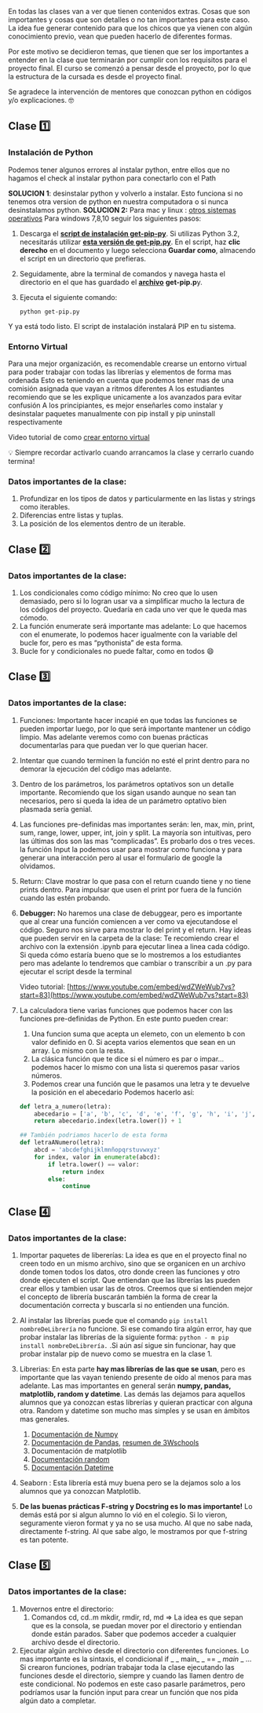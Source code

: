 En todas las clases van a ver que tienen contenidos extras. Cosas que son importantes y cosas que son detalles o no tan importantes para este caso. La idea fue generar contenido para que los chicos que ya vienen con algún conocimiento previo, vean que pueden hacerlo de diferentes formas. 

Por este motivo se decidieron temas, que tienen que ser los importantes a entender en la clase que terminarán por cumplir con los requisitos para el proyecto final. El curso se comenzó a pensar desde el proyecto, por lo que la estructura de la cursada es desde el proyecto final.

Se agradece la intervención de mentores que conozcan python en códigos y/o explicaciones. 🤓

## Clase 1️⃣

### Instalación de Python

Podemos tener algunos errores al instalar python, entre ellos que no hagamos el check al instalar python para conectarlo con el Path

**SOLUCION 1**: desinstalar python y volverlo a instalar. Esto funciona si no tenemos otra version de python en nuestra computadora o si nunca desinstalamos python.
**SOLUCION 2:** Para mac y linux : [otros sistemas operativos](https://www.neoguias.com/como-instalar-pip-python/#Como_instalar_PIP_en_Windows)
Para windows 7,8,10 seguir los siguientes pasos: 

1. Descarga el **[script de instalación get-pip-py](https://bootstrap.pypa.io/get-pip.py)**. Si utilizas Python 3.2, necesitarás utilizar **[esta versión de get-pip.py](https://bootstrap.pypa.io/3.2/get-pip.py)**. En el script, haz **clic derecho** en el documento y luego selecciona **Guardar como**, almacendo el script en un directorio que prefieras.
2. Seguidamente, abre la terminal de comandos y navega hasta el directorio en el que has guardado el **[archivo](https://www.neoguias.com/archivo/)** **get-pip.p**y.
3. Ejecuta el siguiente comando:
    
    ```
    python get-pip.py
    ```
    

Y ya está todo listo. El script de instalación instalará PIP en tu sistema.

### Entorno Virtual

Para una mejor organización, es recomendable crearse un entorno virtual para poder trabajar con todas las librerías y elementos de forma mas ordenada
Esto es teniendo en cuenta que podemos tener mas de una comisión asignada que vayan a ritmos diferentes
A los estudiantes recomiendo que se les explique unicamente a los avanzados para evitar confusión
A los principiantes, es mejor enseñarles como instalar y desinstalar paquetes manualmente 
con pip install y pip uninstall respectivamente

Video tutorial de como [crear entorno virtual](https://www.youtube.com/watch?v=7KoGJdGgwxk) 

<aside>
💡 Siempre recordar activarlo cuando arrancamos la clase y cerrarlo cuando termina!

</aside>

### Datos importantes de la clase:

1. Profundizar en los tipos de datos y particularmente en las  listas y strings como iterables.
2. Diferencias entre listas y tuplas.
3. La posición de los elementos dentro de un iterable.

## Clase 2️⃣

### Datos importantes de la clase:

1. Los condicionales como código mínimo:
No creo que lo usen demasiado, pero si lo logran usar va a simplificar mucho la lectura de los códigos del proyecto. Quedaría en cada uno ver que le queda mas cómodo.
2. La función enumerate será importante mas adelante: 
Lo que hacemos con el enumerate, lo podemos hacer igualmente con la variable del bucle for, pero es mas “pythonista” de esta forma. 
3. Bucle for y condicionales no puede faltar, como en todos 😄

## Clase 3️⃣

### Datos importantes de la clase:

1. Funciones:
Importante hacer incapié en que todas las funciones se pueden importar luego, por lo que será importante mantener un código limpio. Mas adelante veremos como con buenas prácticas documentarlas para que puedan ver lo que querian hacer.  
2. Intentar que cuando terminen la función no esté el print dentro para no demorar la ejecución del código mas adelante. 
3. Dentro de los parámetros, los parámetros optativos son un detalle importante. Recomiendo que los sigan usando aunque no sean tan necesarios, pero si queda la idea de un parámetro optativo bien plasmada sería genial.
4. Las funciones pre-definidas mas importantes serán: len, max, min, print, sum, range, lower, upper, int, join y split. La mayoría son intuitivas, pero las últimas dos son las mas “complicadas”. Es probarlo dos o tres veces. 
la función Input la podemos usar para mostrar como funciona y para generar una interacción pero al usar el formulario de google la olvidamos.
5. Return: Clave mostrar lo que pasa con el return cuando tiene y no tiene prints dentro. Para impulsar que usen el print por fuera de la función cuando las estén probando.
6. **Debugger:** No haremos una clase de debuggear, pero es importante que al crear una función comiencen a ver como va ejecutandose el código. Seguro nos sirve para mostrar lo del print y el return. 
    Hay ideas que pueden servir en la carpeta de la clase: 
    Te recomiendo crear el archivo con la extensión .ipynb para ejecutar linea a linea cada código. Si queda cómo estaría bueno que se lo mostremos a los estudiantes pero mas adelante lo tendremos que cambiar o transcribir a un .py para ejecutar el script desde la terminal
    
    Video tutorial: [https://www.youtube.com/embed/wdZWeWub7vs?start=83](https://www.youtube.com/embed/wdZWeWub7vs?start=83)
    
7. La calculadora tiene varias funciones que podemos hacer con las funciones pre-definidas de Python. En este punto pueden crear:
    1. Una funcion suma que acepta un elemeto, con un elemento b con valor definido en 0. Si acepta varios elementos que sean en un array. Lo mismo con la resta.
    2. La clásica función que te dice si el número es par o impar… podemos hacer lo mismo con una lista si queremos pasar varios números.
    3. Podemos crear una función que le pasamos una letra y te devuelve la posición en el abecedario Podemos hacerlo así:
    
    ```python
    def letra_a_numero(letra):
        abecedario = ['a', 'b', 'c', 'd', 'e', 'f', 'g', 'h', 'i', 'j', 'k', 'l', 'm', 'n', 'o', 'p', 'q', 'r', 's', 't', 'u', 'v', 'w', 'x', 'y', 'z']
        return abecedario.index(letra.lower()) + 1
    
    ## También podriamos hacerlo de esta forma
    def letraANumero(letra):
        abcd = 'abcdefghijklmnñopqrstuvwxyz'
        for index, valor in enumerate(abcd):
            if letra.lower() == valor:
                return index
            else:
                continue
    ```
    
## Clase 4️⃣
    
### Datos importantes de la clase:
    
1. Importar paquetes de libererías: La idea es que en el proyecto final no creen todo en un mismo archivo, sino que se organicen en un archivo donde tomen todos los datos, otro donde creen las funciones y otro donde ejecuten el script. Que entiendan que las librerías las pueden crear ellos y tambien usar las de otros. Creemos que si entienden mejor el concepto de librería buscarán también la forma de crear la documentación correcta  y buscarla si no entienden una función. 
2. Al instalar las librerías puede que el comando `pip install nombreDeLibrería` no funcione. Si ese comando tira algún error, hay que probar instalar las librerías de la siguiente forma: 
    `python - m pip install nombreDeLibrería.`  .Si aún así sigue sin funcionar, hay que probar instalar pip de nuevo como se muestra en la clase 1.
3. Librerias: En esta parte **hay mas librerías de las que se usan**, pero es importante que las vayan teniendo presente de oído al menos para mas adelante. Las mas importantes en general serán **numpy, pandas, matplotlib, random y datetime**. Las demás las dejamos para aquellos alumnos que ya conozcan estas librerías y quieran practicar con alguna otra.
Random y datetime son mucho mas simples y se usan en ámbitos mas generales. 
    1. [Documentación de Numpy](https://numpy.org/doc/stable/user/quickstart.html) 
    2. [Documentación de Pandas](https://pandas.pydata.org/docs/user_guide/index.html#user-guide), [resumen de 3Wschools](https://www.w3schools.com/python/pandas/default.asp)
    3. Documentación de matplotlib
    4.  [Documentación random](https://docs.python.org/es/3/library/random.html)
    5. [Documentación Datetime](https://docs.python.org/es/3/library/datetime.html)
        
4. Seaborn : Esta librería está muy buena pero se la dejamos solo a los alumnos que ya conozcan Matplotlib. 
5. **De las buenas prácticas F-string y Docstring es lo mas importante!** Lo demás está por si algun alumno lo vió en el colegio. Si lo vieron, seguramente vieron format y ya no se usa mucho. Al que no sabe nada, directamente f-string. Al que sabe algo, le mostramos por que f-string es tan potente.

## Clase 5️⃣

### Datos importantes de la clase:

1. Movernos entre el directorio:
    1. Comandos cd, cd..m mkdir, rmdir, rd, md ⇒ La idea es que sepan que es la consola, se puedan mover por el directorio y entiendan donde están parados. Saber que podemos acceder a cualquier archivo desde el directorio.
2. Ejecutar algún archivo desde el directorio con diferentes funciones. Lo mas importante es la sintaxis, el condicional if _ _ main_ _ == _ _main_ _ … Si crearon funciones, podrían trabajar toda la clase ejecutando las funciones desde el directorio, siempre y cuando las llamen dentro de este condicional. No podemos en este caso pasarle parámetros, pero podríamos usar la función input para crear un función que nos pida algún dato a completar.